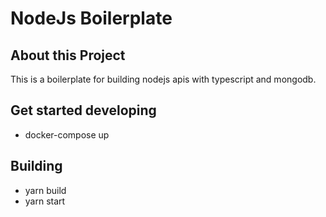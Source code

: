 # NodeJs Boilerplate

## About this Project

This is a boilerplate for building nodejs apis with typescript and mongodb.

## Get started developing

* docker-compose up

## Building
* yarn build
* yarn start
